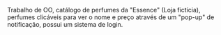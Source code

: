 Trabalho de OO, catálogo de perfumes da "Essence" (Loja fictícia), perfumes clicáveis para ver o nome e preço através de um "pop-up" de notificação, possui um sistema de login.
